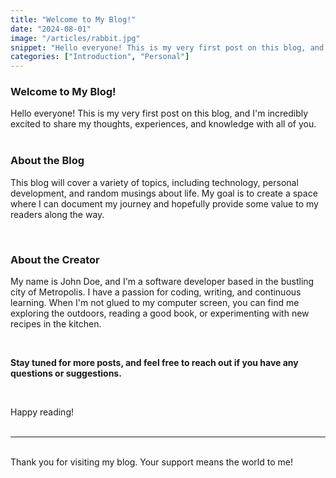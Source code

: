 ```yaml
---
title: "Welcome to My Blog!"
date: "2024-08-01"
image: "/articles/rabbit.jpg"
snippet: "Hello everyone! This is my very first post on this blog, and I'm incredibly excited to share my thoughts, experiences, and knowledge with all of you."
categories: ["Introduction", "Personal"]
---
```


### Welcome to My Blog!

Hello everyone! This is my very first post on this blog, and I'm incredibly excited to share my thoughts, experiences, and knowledge with all of you.  
&nbsp;

### About the Blog

This blog will cover a variety of topics, including technology, personal development, and random musings about life. My goal is to create a space where I can document my journey and hopefully provide some value to my readers along the way.

&nbsp;

### About the Creator

My name is John Doe, and I'm a software developer based in the bustling city of Metropolis. I have a passion for coding, writing, and continuous learning. When I'm not glued to my computer screen, you can find me exploring the outdoors, reading a good book, or experimenting with new recipes in the kitchen.

&nbsp;

**Stay tuned for more posts, and feel free to reach out if you have any questions or suggestions.**

&nbsp;

Happy reading!
\
&nbsp;

---

\
Thank you for visiting my blog. Your support means the world to me!
